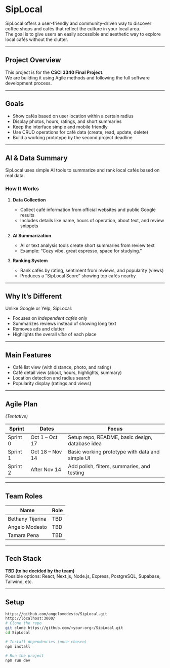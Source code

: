 # SipLocal

SipLocal offers a user-friendly and community-driven way to discover coffee shops and cafés that reflect the culture in your local area.  
The goal is to give users an easily accessible and aesthetic way to explore local cafés without the clutter.

---

## Project Overview
This project is for the **CSCI 3340 Final Project**.  
We are building it using Agile methods and following the full software development process.

---

## Goals
- Show cafés based on user location within a certain radius  
- Display photos, hours, ratings, and short summaries  
- Keep the interface simple and mobile friendly  
- Use CRUD operations for café data (create, read, update, delete)  
- Build a working prototype by the second project deadline

---

## AI & Data Summary
SipLocal uses simple AI tools to summarize and rank local cafés based on real data.

### How It Works
1. **Data Collection**
   - Collect café information from official websites and public Google results  
   - Includes details like name, hours of operation, about text, and review snippets  

2. **AI Summarization**
   - AI or text analysis tools create short summaries from review text  
   - Example: “Cozy vibe, great espresso, space for studying.”

3. **Ranking System**
   - Rank cafés by rating, sentiment from reviews, and popularity (views)  
   - Produces a “SipLocal Score” showing top cafés nearby  

---

## Why It’s Different
Unlike Google or Yelp, SipLocal:
- Focuses on *independent cafés* only  
- Summarizes reviews instead of showing long text  
- Removes ads and clutter  
- Highlights the overall *vibe* of each place  

---

## Main Features
- Café list view (with distance, photo, and rating)  
- Café detail view (about, hours, highlights, summary)  
- Location detection and radius search  
- Popularity display (ratings and views)  

---

## Agile Plan
*(Tentative)*

| Sprint | Dates | Focus |
|--------|--------|--------|
| Sprint 0 | Oct 1 – Oct 17 | Setup repo, README, basic design, database idea |
| Sprint 1 | Oct 18 – Nov 14 | Basic working prototype with data and simple UI |
| Sprint 2 | After Nov 14 | Add polish, filters, summaries, and testing |

---

## Team Roles
| Name | Role |
|------|------|
| Bethany Tijerina | TBD |
| Angelo Modesto | TBD |
| Tamara Pena | TBD |

---

## Tech Stack
**TBD (to be decided by the team)**  
Possible options: React, Next.js, Node.js, Express, PostgreSQL, Supabase, Tailwind, etc.

---

## Setup
```bash
https://github.com/angelomodesto/SipLocal.git
http://localhost:3000/
# Clone the repo
git clone https://github.com/<your-org>/SipLocal.git
cd SipLocal

# Install dependencies (once chosen)
npm install

# Run the project
npm run dev